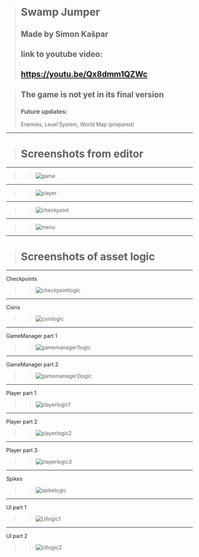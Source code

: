 ># Swamp Jumper
>## Made by Simon Kašpar
>## link to youtube video:
>## https://youtu.be/Qx8dmm1QZWc

>## The game is not yet in its final version
>### Future updates:
>Enemies, Level System, World Map (prepared)
---
># Screenshots from editor
---
>> ![game](/images/1.png)
---
>> ![player](/images/2.png)
---
>> ![checkpoint](/images/3.png)
---
>> ![menu](/images/4.png)
---
>#  Screenshots of asset logic
---
Checkpoints
>> ![checkpointlogic](/images/checkpoint.png)
---
Coins
>> ![coinlogic](/images/coinlogic.png)
---
GameManager part 1
>> ![gamemanager1logic](/images/gamemanagerlogic1.png)
---
GameManager part 2
>> ![gamemanager2logic](/images/gamemanagerlogic2.png)
---
Player part 1
>> ![playerlogic1](/images/playerlogic1.png)
---
Player part 2
>> ![playerlogic2](/images/playerlogic2.png)
---
Player part 3
>> ![playerlogic3](/images/playerlogic3.png)
---
Spikes
>> ![spikelogic](/images/spikelogic.png)
---
UI part 1
>> ![UIlogic1](/images/UImanagerlogic1.png)
---
UI part 2
>> ![UIlogic2](/images/UImanagerlogic2.png)






